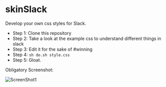 skinSlack
======
Develop your own css styles  for Slack.

 - Step 1: Clone this repository
 - Step 2: Take a look at the example css to understand different things in slack
 - Step 3: Edit it for the sake of #winning
 - Step 4: `sh do.sh style.css`
 - Step 5: Gloat.

Obligatory Screenshot:
 
![ScreenShot1][1]


  [1]: http://puu.sh/a3hdt/6ab923c266.png
